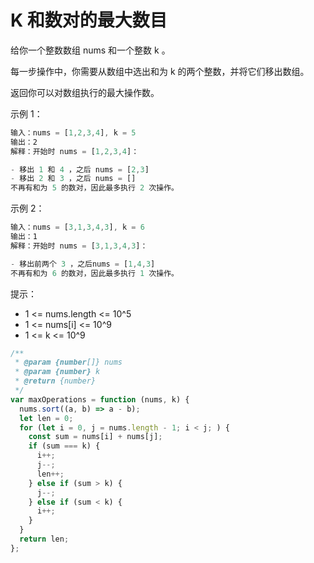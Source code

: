 # K 和数对的最大数目

给你一个整数数组 nums 和一个整数 k 。

每一步操作中，你需要从数组中选出和为 k 的两个整数，并将它们移出数组。

返回你可以对数组执行的最大操作数。

示例 1：

```javascript
输入：nums = [1,2,3,4], k = 5
输出：2
解释：开始时 nums = [1,2,3,4]：

- 移出 1 和 4 ，之后 nums = [2,3]
- 移出 2 和 3 ，之后 nums = []
不再有和为 5 的数对，因此最多执行 2 次操作。
```

示例 2：

```javascript
输入：nums = [3,1,3,4,3], k = 6
输出：1
解释：开始时 nums = [3,1,3,4,3]：

- 移出前两个 3 ，之后nums = [1,4,3]
不再有和为 6 的数对，因此最多执行 1 次操作。
```

提示：

- 1 <= nums.length <= 10^5
- 1 <= nums[i] <= 10^9
- 1 <= k <= 10^9

```javascript
/**
 * @param {number[]} nums
 * @param {number} k
 * @return {number}
 */
var maxOperations = function (nums, k) {
  nums.sort((a, b) => a - b);
  let len = 0;
  for (let i = 0, j = nums.length - 1; i < j; ) {
    const sum = nums[i] + nums[j];
    if (sum === k) {
      i++;
      j--;
      len++;
    } else if (sum > k) {
      j--;
    } else if (sum < k) {
      i++;
    }
  }
  return len;
};
```
